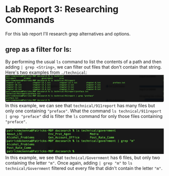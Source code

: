 # Lab Report 3: Researching Commands
For this lab report I'll research grep alternatives and options. 

## grep as a filter for ls: 
By performing the usual `ls` command to list the contents of a path and then adding `| grep <String>`, we can filter out files that don't contain that string. Here's two examples from `./technical`: 
![Image1](grepfilter.png) 
In this example, we can see that `technical/911report` has many files but only one containing `"preface"`. What the command
`ls technical/911report | grep "preface"` did is filter the `ls` command for only those files containing `"preface"`. 

![Image2](grepfilterGovernment.png)
In this example, we see that `technical/Government` has 6 files, but only two containing the letter `"m"`. Once again, adding 
`| grep "m"` to `ls technical/Government` filtered out every file that didn't contain the letter `"m"`. 




